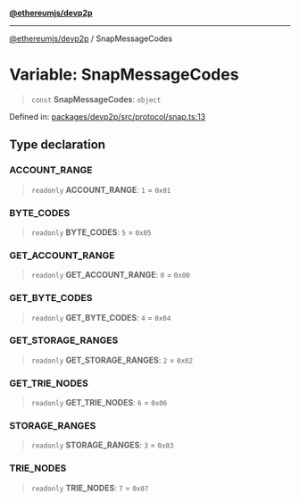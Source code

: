 [**@ethereumjs/devp2p**](../README.md)

***

[@ethereumjs/devp2p](../README.md) / SnapMessageCodes

# Variable: SnapMessageCodes

> `const` **SnapMessageCodes**: `object`

Defined in: [packages/devp2p/src/protocol/snap.ts:13](https://github.com/ethereumjs/ethereumjs-monorepo/blob/master/packages/devp2p/src/protocol/snap.ts#L13)

## Type declaration

### ACCOUNT\_RANGE

> `readonly` **ACCOUNT\_RANGE**: `1` = `0x01`

### BYTE\_CODES

> `readonly` **BYTE\_CODES**: `5` = `0x05`

### GET\_ACCOUNT\_RANGE

> `readonly` **GET\_ACCOUNT\_RANGE**: `0` = `0x00`

### GET\_BYTE\_CODES

> `readonly` **GET\_BYTE\_CODES**: `4` = `0x04`

### GET\_STORAGE\_RANGES

> `readonly` **GET\_STORAGE\_RANGES**: `2` = `0x02`

### GET\_TRIE\_NODES

> `readonly` **GET\_TRIE\_NODES**: `6` = `0x06`

### STORAGE\_RANGES

> `readonly` **STORAGE\_RANGES**: `3` = `0x03`

### TRIE\_NODES

> `readonly` **TRIE\_NODES**: `7` = `0x07`
